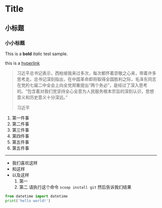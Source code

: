 # Title

## 小标题

### 小小标题

This is a __bold__ _italic_ test sample.

this is a [hyperlink](https://www.sina.com.cn)

>习近平总书记表示，西柏坡我来过多次，每次都怀着崇敬之心来，带着许多思考走。总书记深刻指出，在中国革命即将取得全国胜利之际，毛泽东同志在党的七届二中全会上向全党郑重提出“两个务必”，是经过了深入思考的。“包含着对我们党坚持全心全意为人民服务根本宗旨的深刻认识，思想意义和历史意义十分深远。”
> 
>习近平

1. 第一件事   
4. 第二件事  
3. 第三件事   
3. 第四件事    
4. 第五件事
5. 第五件事
-----
- 我们喜欢这样
- 和这样
- 以及这样
    1. 第一
    2. 第二 
请执行这个命令 `scoop install git` 然后告诉我们结果
``` python 
from datetime import datetime  
print('hello world!')
``` 













